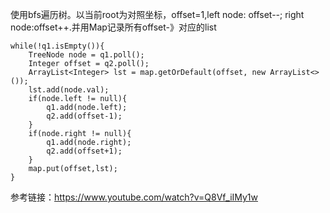 使用bfs遍历树。以当前root为对照坐标，offset=1,left node: offset--; right node:offset++.并用Map记录所有offset-》对应的list
```
while(!q1.isEmpty()){
    TreeNode node = q1.poll();
    Integer offset = q2.poll();
    ArrayList<Integer> lst = map.getOrDefault(offset, new ArrayList<>());
    lst.add(node.val);
    if(node.left != null){
        q1.add(node.left);
        q2.add(offset-1);
    }
    if(node.right != null){
        q1.add(node.right);
        q2.add(offset+1);
    }
    map.put(offset,lst);
}
```

参考链接：https://www.youtube.com/watch?v=Q8Vf_iIMy1w
